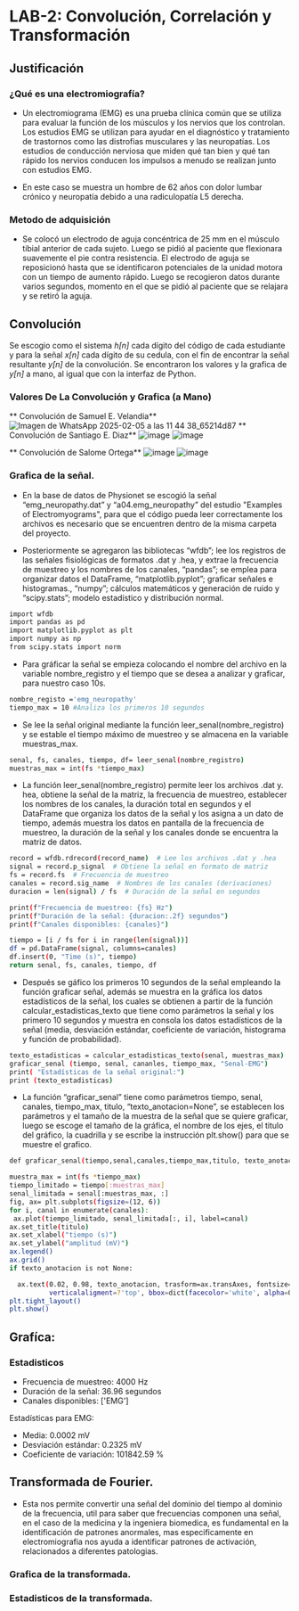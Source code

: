 # LAB-2:  Convolución, Correlación y Transformación

## Justificación
### ¿Qué es una electromiografía?

- Un electromiograma (EMG) es una prueba clínica común que se utiliza para evaluar la función de los músculos y los nervios que los controlan. Los estudios EMG se utilizan para ayudar en el diagnóstico y tratamiento de trastornos como las distrofias musculares y las neuropatías. Los estudios de conducción nerviosa que miden qué tan bien y qué tan rápido los nervios conducen los impulsos a menudo se realizan junto con estudios EMG.

- En este caso se muestra un hombre de 62 años con dolor lumbar crónico y neuropatía debido a una radiculopatía L5 derecha.
### Metodo de adquisición

- Se colocó un electrodo de aguja concéntrica de 25 mm en el músculo tibial anterior de cada sujeto. Luego se pidió al paciente que flexionara suavemente el pie contra resistencia. El electrodo de aguja se reposicionó hasta que se identificaron potenciales de la unidad motora con un tiempo de aumento rápido. Luego se recogieron datos durante varios segundos, momento en el que se pidió al paciente que se relajara y se retiró la aguja.
## Convolución
Se escogio como el sistema *h[n]* cada dígito del código de cada estudiante y para la señal *x[n]* cada dígito de su cedula, con el fin de encontrar la señal resultante *y[n]* de la convolución. Se encontraron los valores y la grafica de *y[n]* a mano, al igual que con la interfaz de Python.
### Valores De La Convolución y Grafica (a Mano)

** Convolución de Samuel E. Velandia**
![Imagen de WhatsApp 2025-02-05 a las 11 44 38_65214d87](https://github.com/user-attachments/assets/01c5b06f-6195-40f2-8c51-f8ac9c71529e)
** Convolución de Santiago E. Diaz**
![image](https://github.com/user-attachments/assets/cb7af520-97fd-4925-8fe7-8069e3184d38)
![image](https://github.com/user-attachments/assets/5f6c43dd-1f94-4bef-978e-5eb9b4f80491)

** Convolución de Salome Ortega**
![image](https://github.com/user-attachments/assets/7c078541-92dc-42aa-9b91-81dec51f5f84)
![image](https://github.com/user-attachments/assets/a22bcc9d-5a65-4ecc-82d2-4de8dc2b4818)

### Grafica de la señal.

- En la base de datos de Physionet se escogió la señal “emg_neuropathy.dat” y “a04.emg_neuropathy” del estudio "Examples of Electromyograms", para que el código pueda leer correctamente los archivos es necesario que se encuentren dentro de la misma carpeta del proyecto.

- Posteriormente se agregaron las bibliotecas “wfdb”; lee los registros de las señales fisiológicas de formatos .dat y .hea, y extrae la frecuencia de muestreo y los nombres de los canales, “pandas”; se emplea para organizar datos el DataFrame, “matplotlib.pyplot”; graficar señales e histogramas., “numpy”; cálculos matemáticos y generación de ruido y “scipy.stats”; modelo estadístico y distribución normal.

```bash
import wfdb
import pandas as pd
import matplotlib.pyplot as plt
import numpy as np
from scipy.stats import norm
```
- Para gráficar la señal se empieza colocando el nombre del archivo en la variable nombre_registro y el tiempo que se desea a analizar y graficar, para nuestro caso 10s.

```bash
nombre_registo ='emg_neuropathy'
tiempo_max = 10 #Analiza los primeros 10 segundos
```
- Se lee la señal original mediante la función leer_senal(nombre_registro) y se estable el tiempo máximo de muestreo y se almacena en la variable muestras_max.

```bash
senal, fs, canales, tiempo, df= leer_senal(nombre_registro)
muestras_max = int(fs *tiempo_max)
```

- La función leer_senal(nombre_registro) permite leer los archivos .dat y. hea, obtiene la señal de la matriz, la frecuencia de muestreo, establecer los nombres de los canales, la duración total en segundos y el DataFrame que organiza los datos de la señal y los asigna a un dato de tiempo, además muestra los datos en pantalla de la frecuencia de muestreo, la duración de la señal y los canales donde se encuentra la matriz de datos.

```bash
record = wfdb.rdrecord(record_name)  # Lee los archivos .dat y .hea
signal = record.p_signal  # Obtiene la señal en formato de matriz
fs = record.fs  # Frecuencia de muestreo
canales = record.sig_name  # Nombres de los canales (derivaciones)
duracion = len(signal) / fs  # Duración de la señal en segundos

print(f"Frecuencia de muestreo: {fs} Hz")
print(f"Duración de la señal: {duracion:.2f} segundos")
print(f"Canales disponibles: {canales}")

tiempo = [i / fs for i in range(len(signal))]  
df = pd.DataFrame(signal, columns=canales)  
df.insert(0, "Time (s)", tiempo)
return senal, fs, canales, tiempo, df

```
- Después se gáfico los primeros 10 segundos de la señal empleando la función graficar señal, además se muestra en la gráfica los datos estadísticos de la señal, los cuales se obtienen a partir de la función calcular_estadisticas_texto que tiene como parámetros la señal y los primero 10 segundos y muestra en consola los datos estadísticos de la señal (media, desviación estándar, coeficiente de variación, histograma y función de probabilidad).

```bash
texto_estadisticas = calcular_estadisticas_texto(senal, muestras_max)
graficar_senal (tiempo, senal, cananles, tiempo_max, "Senal-EMG")
print( "Estadísticas de la señal original:")
print (texto_estadisticas)
```

- La función “graficar_senal” tiene como parámetros tiempo, senal, canales, tiempo_max, titulo, “texto_anotacion=None”, se establecen los parámetros y el tamaño de la muestra de la señal que se quiere graficar, luego se escoge el tamaño de la gráfica, el nombre de los ejes, el titulo del gráfico, la cuadrilla y se escribe la instrucción plt.show() para que se muestre el grafico.

```bash
def graficar_senal(tiempo,senal,canales,tiempo_max,titulo, texto_anotacion=None):

muestra_max = int(fs *tiempo_max)
tiempo_limitado = tiempo[:muestras_max]
senal_limitada = senal[:muestras_max, :]
fig, ax= plt.subplots(figsize=(12, 6))
for i, canal in enumerate(canales):
 ax.plot(tiempo_limitado, senal_limitada[:, i], label=canal)
ax.set_title(titulo)
ax.set_xlabel("tiempo (s)")
ax.set_ylabel("amplitud (mV)")
ax.legend()
ax.grid()
if texto_anotacion is not None:

  ax.text(0.02, 0.98, texto_anotacion, trasform=ax.transAxes, fontsize=10,
          verticalaligment=?'top', bbox=dict(facecolor='white', alpha=0.7))
plt.tight_layout()
plt.show()
```
## Grafíca:

### Estadisticos

- Frecuencia de muestreo: 4000 Hz
- Duración de la señal: 36.96 segundos
- Canales disponibles: ['EMG']

Estadísticas para EMG:

- Media: 0.0002 mV
- Desviación estándar: 0.2325 mV
- Coeficiente de variación: 101842.59 %

## Transformada de Fourier.

- Esta nos permite convertir una señal del dominio del tiempo al dominio de la frecuencia, util para saber que frecuencias componen una señal,
  en el caso de la medicina y la ingeniera biomedica, es fundamental en la identificación de patrones anormales, mas especificamente
  en electromiografia nos ayuda a identificar patrones de activación, relacionados a diferentes patologias.

### Grafica de la transformada.
### Estadisticos de la transformada.
